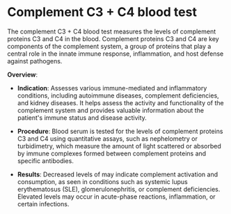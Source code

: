 <!--
source: gpt-3 + jph editing
tags: tests body-complement-system
-->

# Complement C3 + C4 blood test

The complement C3 + C4 blood test measures the levels of complement proteins C3 and C4 in the blood. Complement proteins C3 and C4 are key components of the complement system, a group of proteins that play a central role in the innate immune response, inflammation, and host defense against pathogens.

**Overview**:

* **Indication**: Assesses various immune-mediated and inflammatory conditions, including autoimmune diseases, complement deficiencies, and kidney diseases. It helps assess the activity and functionality of the complement system and provides valuable information about the patient's immune status and disease activity.

* **Procedure**: Blood serum is tested for the levels of complement proteins C3 and C4 using quantitative assays, such as nephelometry or turbidimetry, which measure the amount of light scattered or absorbed by immune complexes formed between complement proteins and specific antibodies.

* **Results**: Decreased levels of may indicate complement activation and consumption, as seen in conditions such as systemic lupus erythematosus (SLE), glomerulonephritis, or complement deficiencies. Elevated levels may occur in acute-phase reactions, inflammation, or certain infections.
